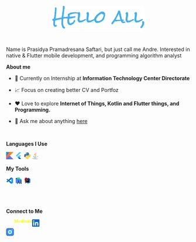 <p align="center"><img width="50%" src="./assets/title_helloall.png" /></p>

<br />

Name is Prasidya Pramadresana Saftari, but just call me Andre. 
Interested in native & Flutter mobile development, and programming algorithm analyst

**About me**

- 💼 Currently on Internship at **Information Technology Center Directorate**

- 📈 Focus on creating better CV and Portfoz

- ❤️ Love to explore **Internet of Things, Kotlin and Flutter things, and Programming.** 

- 💬 Ask me about anything [here](https://github.com/andresaftari/andresaftari/issues)

<br />

**Languages I Use**  

<code><img height="20" src="https://raw.githubusercontent.com/github/explore/80688e429a7d4ef2fca1e82350fe8e3517d3494d/topics/kotlin/kotlin.png"></code>
<code><img height="20" src="https://raw.githubusercontent.com/github/explore/80688e429a7d4ef2fca1e82350fe8e3517d3494d/topics/flutter/flutter.png"></code>
<code><img height="20" src="https://github.com/andresaftari/andresaftari/blob/master/assets/python.png?raw=true"></code>
<code><img height="20" src="https://raw.githubusercontent.com/andresaftari/andresaftari/bb22bf659e5b76b65e3c0321c282d5c8e524cd79/assets/java.svg"></code>

**My Tools**

<code><img height="20" src="https://github.com/andresaftari/andresaftari/blob/master/assets/logo_vscode.png?raw=true"></code>
<code><img height="20" src="https://github.com/andresaftari/andresaftari/blob/master/assets/logo_android.png?raw=true"></code>
<code><img height="20" src="https://github.com/andresaftari/andresaftari/blob/master/assets/logo_intellij.png?raw=true"></code>

<!-- | <a href="https://github.com/anuraghazra/github-readme-stats"><img align="center" src="https://github-readme-stats.vercel.app/api?username=anuraghazra&show_icons=true&include_all_commits=true&theme=buefy&hide_border=true" alt="Anurag's github stats" /></a> | <a href="https://github.com/anuraghazra/github-readme-stats"><img align="center" src="https://github-readme-stats.vercel.app/api/top-langs/?username=anuraghazra&layout=compact&theme=buefy&hide_border=true" /></a> |
| ------------- | ------------- |

#### Top Repositories


<a href="https://github.com/anuraghazra/github-readme-stats">
  <img align="center" src="https://github-readme-stats.vercel.app/api/pin/?username=anuraghazra&repo=github-readme-stats&theme=buefy" />
</a>
<a href="https://github.com/anuraghazra/anuraghazra.github.io">
  <img align="center" src="https://github-readme-stats.vercel.app/api/pin/?username=anuraghazra&repo=anuraghazra.github.io&theme=buefy" />
</a> -->

<br />
<br />

**Connect to Me**

<a href="https://instagram.com/andresaftari">
  <img style="margin-top: 24px;"align="left" alt="Andre Saftari | Instagram" width="21px" src="https://raw.githubusercontent.com/andresaftari/andresaftari/e03aca5547d397115c557e0357d1eb1242e586c8/assets/instagram.svg" />
</a>

<a href="https://andresaftari.medium.com/">
  <img align="left" alt="Andre Saftari | Medium" width="50px" src="https://raw.githubusercontent.com/andresaftari/andresaftari/e03aca5547d397115c557e0357d1eb1242e586c8/assets/medium.svg" />
</a>

<a href="https://linkedin.com/in/prasidya-pramadresana-saftari/">
  <img align="left" alt="Andre Saftari | LinkedIn" width="20px" src="https://raw.githubusercontent.com/andresaftari/andresaftari/e03aca5547d397115c557e0357d1eb1242e586c8/assets/linkedin.svg" />
</a>

